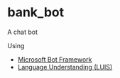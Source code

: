 # bank_bot
A chat bot

Using
* [Microsoft Bot Framework](https://dev.botframework.com/)
* [Language Understanding (LUIS)](https://www.luis.ai/)
